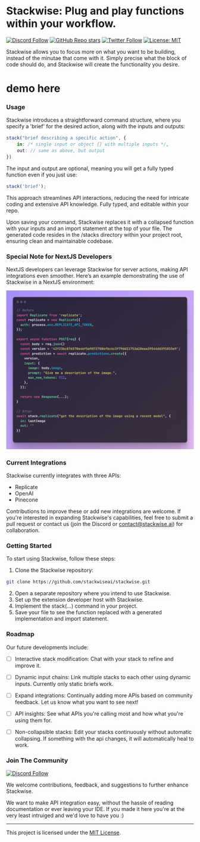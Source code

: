 # Stackwise: Plug and play functions within your workflow.

[![Discord Follow](https://dcbadge.vercel.app/api/server/KfUxa8h3s6?style=flat)](https://discord.gg/KfUxa8h3s6) [![GitHub Repo stars](https://img.shields.io/github/stars/stackwiseai/stackwise?style=social)](https://github.com/stackwiseai/stackwise/stargazers) [![Twitter Follow](https://img.shields.io/twitter/follow/stackwiseai?style=social)](https://twitter.com/stackwiseai) [![License: MIT](https://img.shields.io/badge/License-MIT-yellow.svg)](https://opensource.org/licenses/MIT)

Stackwise allows you to focus more on what you want to be building, instead of the minutae that come with it. Simply precise what the block of code should do, and Stackwise will create the functionality you desire.

# demo here

### Usage

Stackwise introduces a straightforward command structure, where you specify a 'brief' for the desired action, along with the inputs and outputs:

```typescript
stack("brief describing a specific action", {
    in: /* single input or object {} with multiple inputs */,
    out: // same as above, but output
})
```

The input and output are optional, meaning you will get a fully typed function even if you just use:

```typescript
stack('brief');
```

This approach streamlines API interactions, reducing the need for intricate coding and extensive API knowledge. Fully typed, and editable within your repo.

Upon saving your command, Stackwise replaces it with a collapsed function with your inputs and an import statement at the top of your file. The generated code resides in the /stacks directory within your project root, ensuring clean and maintainable codebase.

### Special Note for NextJS Developers

NextJS developers can leverage Stackwise for server actions, making API integrations even smoother. Here’s an example demonstrating the use of Stackwise in a NextJS environment:

![example image](example.png)

### Current Integrations

Stackwise currently integrates with three APIs:

- Replicate
- OpenAI
- Pinecone

Contributions to improve these or add new integrations are welcome. If you're interested in expanding Stackwise's capabilities, feel free to submit a pull request or contact us (join the Discord or contact@stackwise.ai) for collaboration.

### Getting Started

To start using Stackwise, follow these steps:

1. Clone the Stackwise repository:

```bash
git clone https://github.com/stackwiseai/stackwise.git
```

2. Open a separate repository where you intend to use Stackwise.
3. Set up the extension developer host with Stackwise.
4. Implement the stack(...) command in your project.
5. Save your file to see the function replaced with a generated implementation and import statement.

### Roadmap

Our future developments include:

- [ ] Interactive stack modification: Chat with your stack to refine and improve it.

- [ ] Dynamic input chains: Link multiple stacks to each other using dynamic inputs. Currently only static briefs work.

- [ ] Expand integrations: Continually adding more APIs based on community feedback. Let us know what you want to see next!

- [ ] API insights: See what APIs you're calling most and how what you're using them for.

- [ ] Non-collapsible stacks: Edit your stacks continuously without automatic collapsing. If something with the api changes, it will automatically heal to work.

### Join The Community

[![Discord Follow](https://dcbadge.vercel.app/api/server/KfUxa8h3s6?style=flat)](https://discord.gg/KfUxa8h3s6)

We welcome contributions, feedback, and suggestions to further enhance Stackwise.

We want to make API integration easy, without the hassle of reading documentation or ever leaving your IDE. If you made it here you're at the very least intruiged and we'd love to have you :)

---

This project is licensed under the [MIT License](LICENSE).
